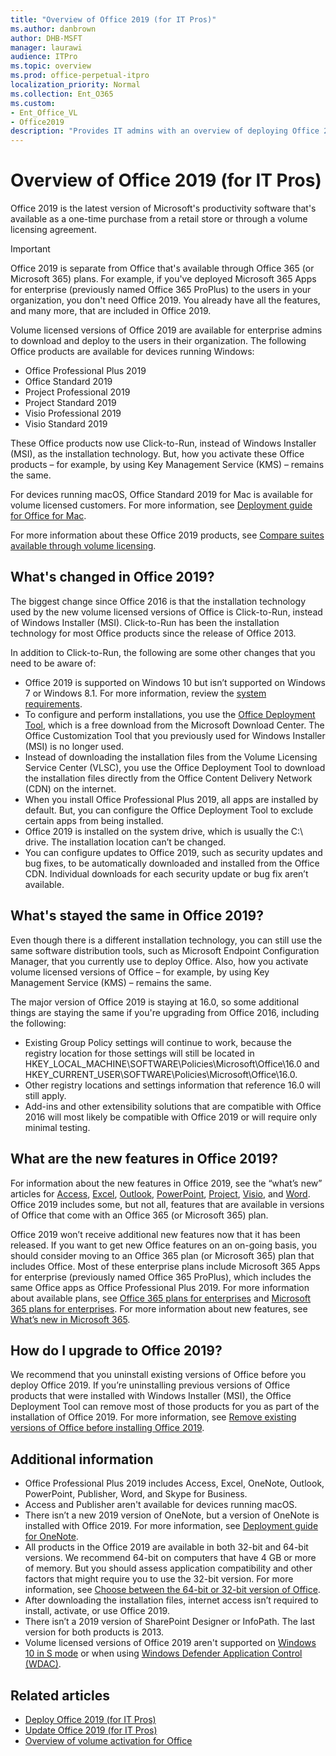 ```yaml
---
title: "Overview of Office 2019 (for IT Pros)"
ms.author: danbrown
author: DHB-MSFT
manager: laurawi
audience: ITPro
ms.topic: overview
ms.prod: office-perpetual-itpro
localization_priority: Normal
ms.collection: Ent_O365
ms.custom: 
- Ent_Office_VL
- Office2019
description: "Provides IT admins with an overview of deploying Office 2019."
---
```


# Overview of Office 2019 (for IT Pros)
 
Office 2019 is the latest version of Microsoft's productivity software that's available as a one-time purchase from a retail store or through a volume licensing agreement.

> [!IMPORTANT]
> Office 2019 is separate from Office that's available through Office 365 (or Microsoft 365) plans. For example, if you've deployed Microsoft 365 Apps for enterprise (previously named Office 365 ProPlus) to the users in your organization, you don't need Office 2019. You already have all the features, and many more, that are included in Office 2019. 
  
Volume licensed versions of Office 2019 are available for enterprise admins to download and deploy to the users in their organization. The following Office products are available for devices running Windows:

- Office Professional Plus 2019
- Office Standard 2019
- Project Professional 2019
- Project Standard 2019
- Visio Professional 2019
- Visio Standard 2019

These Office products now use Click-to-Run, instead of Windows Installer (MSI), as the installation technology. But, how you activate these Office products – for example, by using Key Management Service (KMS) – remains the same.

For devices running macOS, Office Standard 2019 for Mac is available for volume licensed customers. For more information, see [Deployment guide for Office for Mac](../mac/deployment-guide-for-office-for-mac.md).

For more information about these Office 2019 products, see [Compare suites available through volume licensing](https://www.microsoft.com/microsoft-365/business/microsoft-office-volume-licensing-suites-comparison).

## What's changed in Office 2019?

The biggest change since Office 2016 is that the installation technology used by the new volume licensed versions of Office is Click-to-Run, instead of Windows Installer (MSI). Click-to-Run has been the installation technology for most Office products since the release of Office 2013.

In addition to Click-to-Run, the following are some other changes that you need to be aware of:

- Office 2019 is supported on Windows 10 but isn’t supported on Windows 7 or Windows 8.1. For more information, review the [system requirements](https://products.office.com/office-resources).
- To configure and perform installations, you use the [Office Deployment Tool](https://www.microsoft.com/download/details.aspx?id=49117), which is a free download from the Microsoft Download Center. The Office Customization Tool that you previously used for Windows Installer (MSI) is no longer used.
- Instead of downloading the installation files from the Volume Licensing Service Center (VLSC), you use the Office Deployment Tool to download the installation files directly from the Office Content Delivery Network (CDN) on the internet.
- When you install Office Professional Plus 2019, all apps are installed by default. But, you can configure the Office Deployment Tool to exclude certain apps from being installed.
- Office 2019 is installed on the system drive, which is usually the C:\ drive. The installation location can’t be changed.
- You can configure updates to Office 2019, such as security updates and bug fixes, to be automatically downloaded and installed from the Office CDN. Individual downloads for each security update or bug fix aren’t available. 


## What's stayed the same in Office 2019?

Even though there is a different installation technology, you can still use the same software distribution tools, such as Microsoft Endpoint Configuration Manager, that you currently use to deploy Office. Also, how you activate volume licensed versions of Office – for example, by using Key Management Service (KMS) – remains the same.

The major version of Office 2019 is staying at 16.0, so some additional things are staying the same if you're upgrading from Office 2016, including the following:

- Existing Group Policy settings will continue to work, because the registry location for those settings will still be located in HKEY_LOCAL_MACHINE\SOFTWARE\Policies\Microsoft\Office\16.0 and HKEY_CURRENT_USER\SOFTWARE\Policies\Microsoft\Office\16.0.
- Other registry locations and settings information that reference 16.0 will still apply.
- Add-ins and other extensibility solutions that are compatible with Office 2016 will most likely be compatible with Office 2019 or will require only minimal testing.


## What are the new features in Office 2019?

For information about the new features in Office 2019, see the “what’s new” articles for [Access](https://support.microsoft.com/office/f52c5317-3494-4105-9c56-5a2abb8e0f87), [Excel](https://support.microsoft.com/office/5a201203-1155-4055-82a5-82bf0994631f), [Outlook](https://support.microsoft.com/office/0c64df36-0908-4ff6-a7fc-573a62800525), [PowerPoint](https://support.microsoft.com/office/8355a56a-f643-42d2-8454-784fa9b3d109), [Project](https://support.microsoft.com/office/6be41c8a-c4b2-409a-9ef7-d250377ad3b7), [Visio](https://support.microsoft.com/office/19b8e98d-9cf9-40ad-9277-eb65e3713a79), and [Word](https://support.microsoft.com/office/d3d31e5e-2bb8-4433-80bb-08279beef4b3).  Office 2019 includes some, but not all, features that are available in versions of Office that come with an Office 365 (or Microsoft 365) plan.

Office 2019 won’t receive additional new features now that it has been released. If you want to get new Office features on an on-going basis, you should consider moving to an Office 365 plan (or Microsoft 365) plan that includes Office. Most of these enterprise plans include Microsoft 365 Apps for enterprise (previously named Office 365 ProPlus), which includes the same Office apps as Office Professional Plus 2019. For more information about available plans, see [Office 365 plans for enterprises](https://www.microsoft.com/microsoft-365/enterprise/compare-office-365-plans) and [Microsoft 365 plans for enterprises](https://www.microsoft.com/microsoft-365/compare-microsoft-365-enterprise-plans). For more information about new features, see [What’s new in Microsoft 365](https://support.microsoft.com/office/95c8d81d-08ba-42c1-914f-bca4603e1426).

## How do I upgrade to Office 2019?

We recommend that you uninstall existing versions of Office before you deploy Office 2019. If you’re uninstalling previous versions of Office products that were installed with Windows Installer (MSI), the Office Deployment Tool can remove most of those products for you as part of the installation of Office 2019. For more information, see [Remove existing versions of Office before installing Office 2019](deploy.md#remove-existing-versions-of-office-before-installing-office-2019).

## Additional information

- Office Professional Plus 2019 includes Access, Excel, OneNote, Outlook, PowerPoint, Publisher, Word, and Skype for Business. 
- Access and Publisher aren't available for devices running macOS.
- There isn’t a new 2019 version of OneNote, but a version of OneNote is installed with Office 2019. For more information, see [Deployment guide for OneNote](../deployment-guide-onenote.md).
- All products in the Office 2019 are available in both 32-bit and 64-bit versions. We recommend 64-bit on computers that have 4 GB or more of memory. But you should assess application compatibility and other factors that might require you to use the 32-bit version.  For more information, see [Choose between the 64-bit or 32-bit version of Office](https://support.microsoft.com/office/2dee7807-8f95-4d0c-b5fe-6c6f49b8d261).
- After downloading the installation files, internet access isn’t required to install, activate, or use Office 2019.
- There isn’t a 2019 version of SharePoint Designer or InfoPath. The last version for both products is 2013.
- Volume licensed versions of Office 2019 aren't supported on [Windows 10 in S mode](https://support.microsoft.com/windows/851057d6-1ee9-b9e5-c30b-93baebeebc85) or when using [Windows Defender Application Control (WDAC)](/windows/security/threat-protection/windows-defender-application-control/wdac-and-applocker-overview).


## Related articles

- [Deploy Office 2019 (for IT Pros)](deploy.md)
- [Update Office 2019 (for IT Pros)](update.md)
- [Overview of volume activation for Office](../vlactivation/plan-volume-activation-of-office.md)